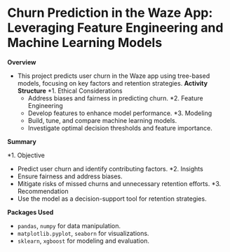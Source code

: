 # Churn Prediction in the Waze App: Leveraging Feature Engineering and Machine Learning Models

**Overview**
* This project predicts user churn in the Waze app using tree-based models, focusing on key factors and retention strategies.
**Activity Structure**
*1. Ethical Considerations
  * Address biases and fairness in predicting churn.
*2. Feature Engineering
  * Develop features to enhance model performance.
*3. Modeling
  * Build, tune, and compare machine learning models.
  * Investigate optimal decision thresholds and feature importance.
    
**Summary**

*1. Objective
  * Predict user churn and identify contributing factors.
*2. Insights
  * Ensure fairness and address biases.
  * Mitigate risks of missed churns and unnecessary retention efforts.
*3. Recommendation
  * Use the model as a decision-support tool for retention strategies.

**Packages Used**
* `pandas`, `numpy` for data manipulation.
* `matplotlib.pyplot`, `seaborn` for visualizations.
* `sklearn`, `xgboost` for modeling and evaluation.
